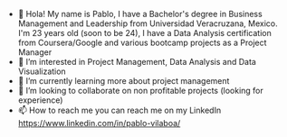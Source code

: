 - 👋 Hola! My name is Pablo, I have a Bachelor's degree in Business Management and Leadership from Universidad Veracruzana, Mexico.
      I'm 23 years old (soon to be 24), I have a Data Analysis certification from Coursera/Google and various bootcamp projects as a Project Manager
- 👀 I’m interested in Project Management, Data Analysis and Data Visualization
- 🌱 I’m currently learning more about project management
- 💞️ I’m looking to collaborate on non profitable projects (looking for experience)
- 📫 How to reach me you can reach me on my LinkedIn https://www.linkedin.com/in/pablo-vilaboa/



